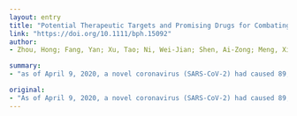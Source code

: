 ```yaml
---
layout: entry
title: "Potential Therapeutic Targets and Promising Drugs for Combating SARS-CoV-2"
link: "https://doi.org/10.1111/bph.15092"
author:
- Zhou, Hong; Fang, Yan; Xu, Tao; Ni, Wei-Jian; Shen, Ai-Zong; Meng, Xiao-Ming

summary:
- "as of April 9, 2020, a novel coronavirus (SARS-CoV-2) had caused 89,931 deaths and 1,503,900 confirmed cases worldwide. As research continues, we have learned the genome structure, epidemiological and clinical characteristics and pathogenic mechanisms of the virus. This review will facilitate the identification of potential therapeutic targets involved in virus pathogenesis and discuss the advancements, possibilities and significance of promising drugs based on these targets."

original:
- "As of April 9, 2020, a novel coronavirus (SARS-CoV-2) had caused 89,931 deaths and 1,503,900 confirmed cases worldwide, which indicates an increasingly severe and uncontrollable situation. Initially, little was known about the virus. As research continues, we have learned the genome structure, epidemiological and clinical characteristics and pathogenic mechanisms of SARS-CoV-2. Based on these discoveries, identifying potential targets involved in the processes of virus pathogenesis is urgently needed, and discovering or developing promising drugs based on potential targets is the most pressing need. Therefore, we summarize the potential therapeutic targets involved in virus pathogenesis and discuss the advancements, possibilities and significance of promising drugs based on these targets for treating SARS-CoV-2. This review will facilitate the identification of potential targets and provide promising clues for drug development that can be translated into clinical applications for combating SARS-CoV-2."
---
```


